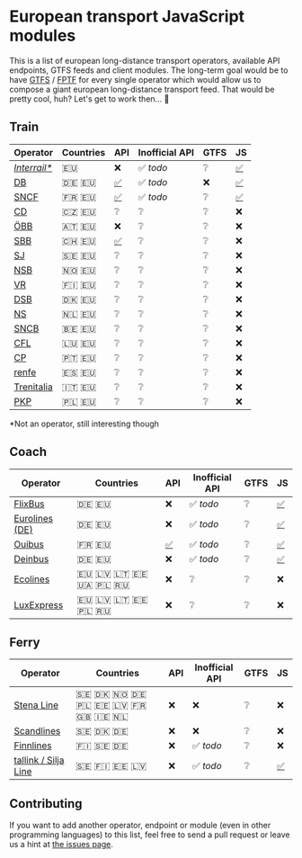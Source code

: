 # European transport JavaScript modules

This is a list of european long-distance transport operators, available API endpoints, GTFS feeds and client modules. The long-term goal would be to have [GTFS](https://developers.google.com/transit/gtfs/) / [FPTF](https://github.com/public-transport/friendly-public-transport-format) for every single operator which would allow us to compose a giant european long-distance transport feed. That would be pretty cool, huh? Let's get to work then… 🔨

## Train

Operator | Countries | API | Inofficial API | GTFS | JS
-------- | --------- | --- | -------------------- | ---- | --
[*Interrail\**](https://www.interrail.eu/) | 🇪🇺 | ❌ | ✅ *todo* | ❔ | [✅](https://github.com/juliuste/interrail/)
[DB](https://www.bahn.de) | 🇩🇪 🇪🇺 | [✅](http://data.deutschebahn.com/dataset?groups=apis) | ✅ *todo* | ❌ | [✅](https://github.com/derhuerst/db-hafas/)
[SNCF](http://www.sncf.fr) | 🇫🇷 🇪🇺 | [✅](https://www.digital.sncf.com/startup/api) | ✅ *todo* | ❔ | [✅](https://github.com/juliuste/sncf)
[CD](https://www.cd.cz/) | 🇨🇿 🇪🇺 | ❔ | ❔ | ❔ | ❌
[ÖBB](http://www.oebb.at) | 🇦🇹 🇪🇺 | ❌ | ❔ | ❔ | ❌
[SBB](https://www.sbb.ch) | 🇨🇭 🇪🇺 | [✅](https://data.sbb.ch/api/v1/documentation) | ❔ | ❔ | ❌
[SJ](https://www.sj.se/) | 🇸🇪 🇪🇺 | ❔ | ❔ | ❔ | ❌
[NSB](https://www.nsb.no/) | 🇳🇴 🇪🇺 | ❔ | ❔ | ❔ | ❌
[VR](https://www.vr.fi) | 🇫🇮 🇪🇺 | ❔ | ❔ | ❔ | ❌
[DSB](https://www.dsb.dk/) | 🇩🇰 🇪🇺 | ❔ | ❔ | ❔ | ❌
[NS](https://www.ns.nl/) | 🇳🇱 🇪🇺 | ❔ | ❔ | ❔ | ❌
[SNCB](http://www.belgianrail.be/) | 🇧🇪 🇪🇺 | ❔ | ❔ | ❔ | ❌
[CFL](http://www.cfl.lu/) | 🇱🇺 🇪🇺 | ❔ | ❔ | ❔ | ❌
[CP](https://www.cp.pt) | 🇵🇹 🇪🇺 | ❔ | ❔ | ❔ | ❌
[renfe](http://www.renfe.com/) | 🇪🇸 🇪🇺 | ❔ | ❔ | ❔ | ❌
[Trenitalia](http://www.trenitalia.com) | 🇮🇹 🇪🇺 | ❔ | ❔ | ❔ | ❌
[PKP](http://pkp.pl/) | 🇵🇱 🇪🇺 | ❔ | ❔ | ❔ | ❌

\*Not an operator, still interesting though

## Coach

Operator | Countries | API | Inofficial API | GTFS | JS
-------- | --------- | --- | -------------------- | ---- | --
[FlixBus](https://www.flixbus.com/) | 🇩🇪 🇪🇺 | ❌ | ✅ *todo* | ❔ | [✅](https://github.com/juliuste/meinfernbus)
[Eurolines (DE)](https://www.eurolines.de) | 🇩🇪 🇪🇺 | ❌ | ✅ *todo* | ❔ | [✅](https://github.com/juliuste/eurolines-de)
[Ouibus](https://www.ouibus.com/) | 🇫🇷 🇪🇺 | [✅](https://api.idbus.com/) | ✅ *todo* | ❔ | [✅](https://github.com/juliuste/ouibus)
[Deinbus](https://www.deinbus.de/) | 🇩🇪 🇪🇺 | ❌ | ✅ *todo* | ❔ | [✅](https://github.com/juliuste/deinbus)
[Ecolines](https://ecolines.net) | 🇪🇺 🇱🇻 🇱🇹 🇪🇪 🇺🇦 🇵🇱 🇷🇺 | ❌ | ❔ | ❔ | ❌
[LuxExpress](https://luxexpress.eu) | 🇪🇺 🇱🇻 🇱🇹 🇪🇪 🇵🇱 🇷🇺 | ❌ | ❔ | ❔ | ❌

## Ferry

Operator | Countries | API | Inofficial API | GTFS | JS
-------- | --------- | --- | -------------------- | ---- | --
[Stena Line](https://www.stenaline.de/) | 🇸🇪 🇩🇰 🇳🇴 🇩🇪 🇵🇱 🇪🇪 🇱🇻 🇫🇷 🇬🇧 🇮🇪 🇳🇱 | ❌ | ❌ | ❔ | ❌
[Scandlines](https://www.scandlines.com/) | 🇸🇪 🇩🇰 🇩🇪 | ❌ | ❌ | ❔ | ❌
[Finnlines](https://www.finnlines.com/) | 🇫🇮 🇸🇪 🇩🇪 | ❌ | ✅ *todo* | ❔ | ❌
[tallink / Silja Line](https://www.tallink.com/) | 🇸🇪 🇫🇮 🇪🇪 🇱🇻 | ❌ | ✅ *todo* | ❔ | [✅](https://github.com/juliuste/tallink)


## Contributing

If you want to add another operator, endpoint or module (even in other programming languages) to this list, feel free to send a pull request or leave us a hint at [the issues page](https://github.com/public-transport/european-transport-operators/issues).

